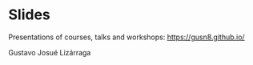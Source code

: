 # Slides

Presentations of courses, talks and workshops: https://gusn8.github.io/

Gustavo Josué Lizárraga
